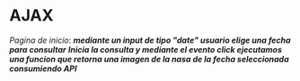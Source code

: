 # AJAX

_Pagina de inicio_: **_mediante un input de tipo "date" usuario elige una fecha para consultar_**
**_Inicia la consulta y mediante el evento click ejecutamos una funcion que retorna una imagen de la nasa de la fecha seleccionada consumiendo API_**
